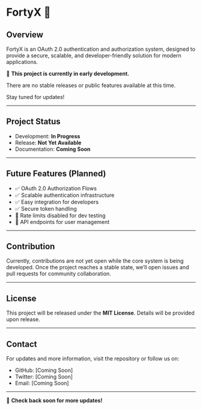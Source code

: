 # FortyX 🔐

## Overview
FortyX is an OAuth 2.0 authentication and authorization system, designed to provide a secure, scalable, and developer-friendly solution for modern applications.

🚧 **This project is currently in early development.**

There are no stable releases or public features available at this time.  

Stay tuned for updates!

---

## Project Status
- Development: **In Progress**  
- Release: **Not Yet Available**  
- Documentation: **Coming Soon**

---

## Future Features (Planned)
- ✅ OAuth 2.0 Authorization Flows
- ✅ Scalable authentication infrastructure
- ✅ Easy integration for developers
- ✅ Secure token handling
- 🚀 Rate limits disabled for dev testing
- 🚀 API endpoints for user management

---

## Contribution
Currently, contributions are not yet open while the core system is being developed. Once the project reaches a stable state, we’ll open issues and pull requests for community collaboration.

---

## License
This project will be released under the **MIT License**. Details will be provided upon release.

---

## Contact
For updates and more information, visit the repository or follow us on:
- GitHub: [Coming Soon]
- Twitter: [Coming Soon]
- Email: [Coming Soon]

---

📢 **Check back soon for more updates!**
